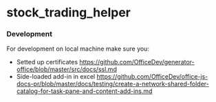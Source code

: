 # stock_trading_helper

### Development
For development on local machine make sure you:
- Setted up certificates https://github.com/OfficeDev/generator-office/blob/master/src/docs/ssl.md
- Side-loaded add-in in excel https://github.com/OfficeDev/office-js-docs-pr/blob/master/docs/testing/create-a-network-shared-folder-catalog-for-task-pane-and-content-add-ins.md
